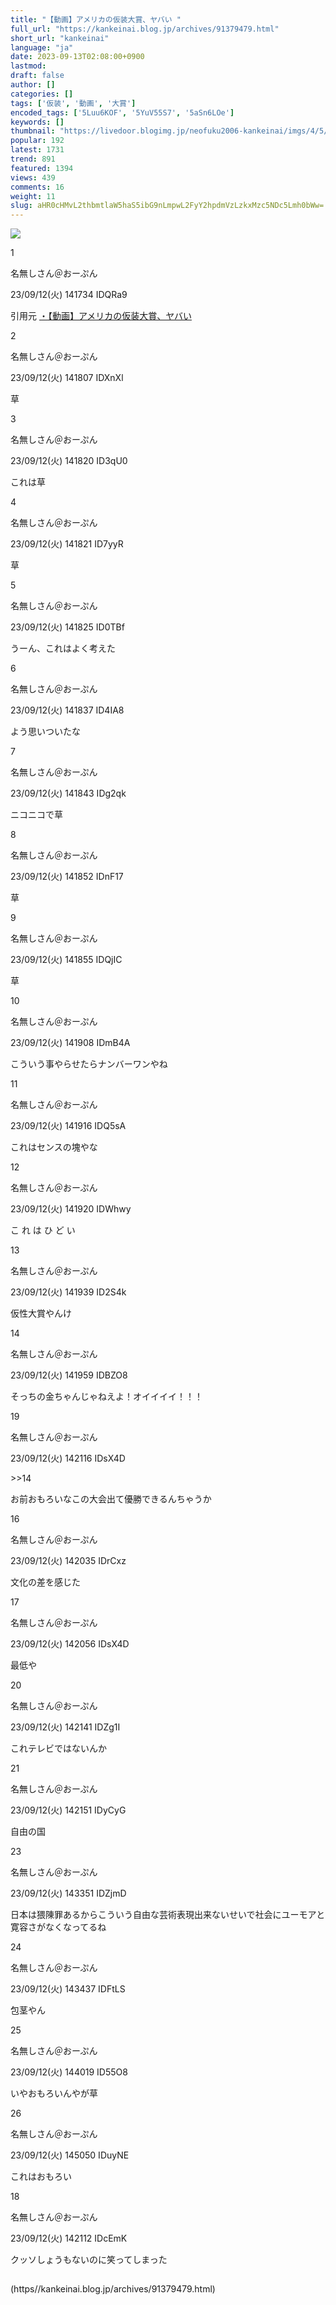 ```yaml
---
title: "【動画】アメリカの仮装大賞、ヤバい "
full_url: "https://kankeinai.blog.jp/archives/91379479.html"
short_url: "kankeinai"
language: "ja"
date: 2023-09-13T02:08:00+0900
lastmod: 
draft: false
author: []
categories: []
tags: ['仮装', '動画', '大賞']
encoded_tags: ['5Luu6KOF', '5YuV55S7', '5aSn6LOe']
keywords: []
thumbnail: "https://livedoor.blogimg.jp/neofuku2006-kankeinai/imgs/4/5/4516f41b.jpg"
popular: 192
latest: 1731
trend: 891
featured: 1394
views: 439
comments: 16
weight: 11
slug: aHR0cHMvL2thbmtlaW5haS5ibG9nLmpwL2FyY2hpdmVzLzkxMzc5NDc5Lmh0bWw=
---
```


![](https://livedoor.blogimg.jp/neofuku2006-kankeinai/imgs/4/5/4516f41b.jpg)

<div><p class='t_h'>1 <p>名無しさん＠おーぷん</p> <p> 23/09/12(火) 141734 IDQRa9</p></p><p>引用元 <a href='http//2chspa.com/thread/livejupiter/1694495854' target='_blank'>・</a><a href='https//hayabusa.open2ch.net/test/read.cgi/livejupiter/1694495854/' target='_blank'>【動画】アメリカの仮装大賞、ヤバい</a></p><p class='t_h'>2 <p>名無しさん＠おーぷん</p> <p> 23/09/12(火) 141807 IDXnXl</p></p> <p class='t_b'> 草 </p> <p class='t_h'>3 <p>名無しさん＠おーぷん</p> <p> 23/09/12(火) 141820 ID3qU0</p></p> <p class='t_b'> これは草 </p> <p class='t_h'>4 <p>名無しさん＠おーぷん</p> <p> 23/09/12(火) 141821 ID7yyR</p></p> <p class='t_b'> 草 </p> <p class='t_h'>5 <p>名無しさん＠おーぷん</p> <p> 23/09/12(火) 141825 ID0TBf</p></p> <p class='t_b'> うーん、これはよく考えた </p> <p class='t_h'>6 <p>名無しさん＠おーぷん</p> <p> 23/09/12(火) 141837 ID4IA8</p></p> <p class='t_b'> よう思いついたな </p> <p class='t_h'>7 <p>名無しさん＠おーぷん</p> <p> 23/09/12(火) 141843 IDg2qk</p></p> <p class='t_b'> ニコニコで草 </p> <p class='t_h'>8 <p>名無しさん＠おーぷん</p> <p> 23/09/12(火) 141852 IDnF17</p></p> <p class='t_b'> 草 </p> <p class='t_h'>9 <p>名無しさん＠おーぷん</p> <p> 23/09/12(火) 141855 IDQjIC</p></p> <p class='t_b'> 草 </p> <p class='t_h'>10 <p>名無しさん＠おーぷん</p> <p> 23/09/12(火) 141908 IDmB4A</p></p> <p class='t_b'> こういう事やらせたらナンバーワンやね </p> <p class='t_h'>11 <p>名無しさん＠おーぷん</p> <p> 23/09/12(火) 141916 IDQ5sA</p></p> <p class='t_b'> これはセンスの塊やな </p> <p class='t_h'>12 <p>名無しさん＠おーぷん</p> <p> 23/09/12(火) 141920 IDWhwy</p></p> <p class='t_b'> こ れ は ひ ど い </p> <p class='t_h'>13 <p>名無しさん＠おーぷん</p> <p> 23/09/12(火) 141939 ID2S4k</p></p> <p class='t_b'> 仮性大賞やんけ </p> <p class='t_h'>14 <p>名無しさん＠おーぷん</p> <p> 23/09/12(火) 141959 IDBZO8</p></p> <p class='t_b'> そっちの金ちゃんじゃねえよ！オイイイイ！！！ </p> <p class='t_h t_i'>19 <p>名無しさん＠おーぷん</p> <p> 23/09/12(火) 142116 IDsX4D</p></p> <p class='t_b t_i'> <p class='anchor'>>>14</p>お前おもろいなこの大会出て優勝できるんちゃうか </p> <p class='t_h'>16 <p>名無しさん＠おーぷん</p> <p> 23/09/12(火) 142035 IDrCxz</p></p> <p class='t_b'> 文化の差を感じた </p> <p class='t_h'>17 <p>名無しさん＠おーぷん</p> <p> 23/09/12(火) 142056 IDsX4D</p></p> <p class='t_b'> 最低や </p> <p class='t_h'>20 <p>名無しさん＠おーぷん</p> <p> 23/09/12(火) 142141 IDZg1I</p></p> <p class='t_b'> これテレビではないんか </p> <p class='t_h'>21 <p>名無しさん＠おーぷん</p> <p> 23/09/12(火) 142151 IDyCyG</p></p> <p class='t_b'> 自由の国 </p> <p class='t_h'>23 <p>名無しさん＠おーぷん</p> <p> 23/09/12(火) 143351 IDZjmD</p></p> <p class='t_b'> 日本は猥陳罪あるからこういう自由な芸術表現出来ないせいで社会にユーモアと寛容さがなくなってるね </p> <p class='t_h'>24 <p>名無しさん＠おーぷん</p> <p> 23/09/12(火) 143437 IDFtLS</p></p> <p class='t_b'> 包茎やん </p> <p class='t_h'>25 <p>名無しさん＠おーぷん</p> <p> 23/09/12(火) 144019 ID55O8</p></p> <p class='t_b'> いやおもろいんやが草 </p> <p class='t_h'>26 <p>名無しさん＠おーぷん</p> <p> 23/09/12(火) 145050 IDuyNE</p></p> <p class='t_b'> これはおもろい </p> <p class='t_h'>18 <p>名無しさん＠おーぷん</p> <p> 23/09/12(火) 142112 IDcEmK</p></p> <p class='t_b'> クッソしょうもないのに笑ってしまった </p> <img border='0' width='1' height='1' src='https//www18.a8.net/0.gif?a8mat=2BJK9W+3WIBJM+249K+BWGDT' alt=''> </div>

(https//kankeinai.blog.jp/archives/91379479.html)
